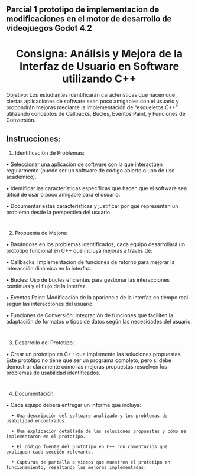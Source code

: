 ## Parcial 1 prototipo de implementacion de modificaciones en el motor de desarrollo de videojuegos Godot 4.2 

<h1 align="center">
Consigna: Análisis y Mejora de la Interfaz de Usuario en Software utilizando C++	
</h1>

Objetivo: Los estudiantes identificarán características que hacen que ciertas aplicaciones de software sean poco amigables con el usuario y propondrán mejoras mediante la implementación de “esqueletos C++” utilizando conceptos de Callbacks, Bucles, Eventos Paint, y Funciones de Conversión.

## Instrucciones:

1.	Identificación de Problemas:
   
•	Seleccionar una aplicación de software con la que interactúen regularmente (puede ser un software de código abierto o uno de uso académico).

•	Identificar las características específicas que hacen que el software sea difícil de usar o poco amigable para el usuario.

•	Documentar estas características y justificar por qué representan un problema desde la perspectiva del usuario.
# 
2.	Propuesta de Mejora:

•	Basándose en los problemas identificados, cada equipo desarrollará un prototipo funcional en C++ que incluya mejoras a través de:

   •  Callbacks: Implementación de funciones de retorno para mejorar la interacción dinámica en la interfaz.
   
   •	Bucles: Uso de bucles eficientes para gestionar las interacciones continuas y el flujo de la interfaz.
   
   •	Eventos Paint: Modificación de la apariencia de la interfaz en tiempo real según las interacciones del usuario.
   
   •	Funciones de Conversión: Integración de funciones que faciliten la adaptación de formatos o tipos de datos según las necesidades del usuario.

#
3.	Desarrollo del Prototipo:

   •	Crear un prototipo en C++ que implemente las soluciones propuestas. Este prototipo no tiene que ser un programa completo, pero sí debe demostrar claramente cómo las mejoras propuestas resuelven los problemas de usabilidad identificados.
#
4.	Documentación:

   •	Cada equipo deberá entregar un informe que incluya: 
   
      •	Una descripción del software analizado y los problemas de usabilidad encontrados.
      
      •	Una explicación detallada de las soluciones propuestas y cómo se implementaron en el prototipo.
      
      •	El código fuente del prototipo en C++ con comentarios que expliquen cada sección relevante.
      
      •	Capturas de pantalla o videos que muestren el prototipo en funcionamiento, resaltando las mejoras implementadas.
